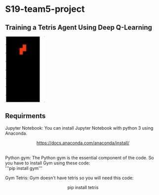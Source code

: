 # S19-team5-project


## Training a Tetris Agent Using Deep Q-Learning

![](tetirs.gif)

## Requirments 
Jupyter Notebook: You can install Jupyter Notebook with python 3 using Anaconda. <br>
                  <p align = "center"> https://docs.anaconda.com/anaconda/install/ </p>
            <br>
Python gym: The Python gym is the essential component of the code. So you have to install Gym using these code: <br>
            '''pip install gym'''
            <br>

Gym Tetris: Gym doesn't have tetris so you will need this code: <br>
            <p align = "center"> pip install tetris </p>
            <br>